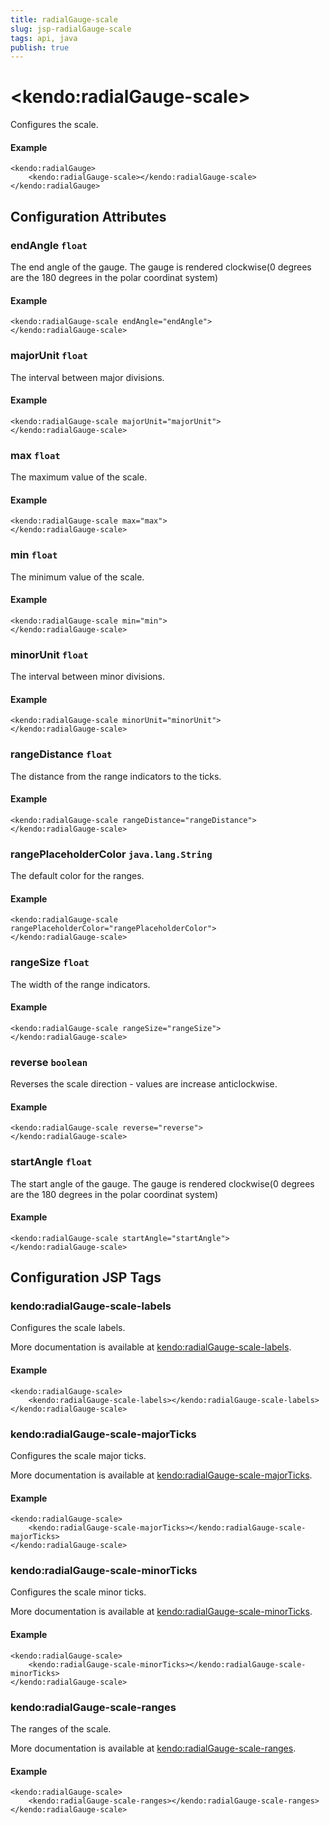 ```yaml
---
title: radialGauge-scale
slug: jsp-radialGauge-scale
tags: api, java
publish: true
---
```


# \<kendo:radialGauge-scale\>

Configures the scale.

#### Example
    <kendo:radialGauge>
        <kendo:radialGauge-scale></kendo:radialGauge-scale>
    </kendo:radialGauge>

## Configuration Attributes

### endAngle `float`

The end angle of the gauge.
The gauge is rendered clockwise(0 degrees are the 180 degrees in the polar coordinat system)

#### Example
    <kendo:radialGauge-scale endAngle="endAngle">
    </kendo:radialGauge-scale>

### majorUnit `float`

The interval between major divisions.

#### Example
    <kendo:radialGauge-scale majorUnit="majorUnit">
    </kendo:radialGauge-scale>

### max `float`

The maximum value of the scale.

#### Example
    <kendo:radialGauge-scale max="max">
    </kendo:radialGauge-scale>

### min `float`

The minimum value of the scale.

#### Example
    <kendo:radialGauge-scale min="min">
    </kendo:radialGauge-scale>

### minorUnit `float`

The interval between minor divisions.

#### Example
    <kendo:radialGauge-scale minorUnit="minorUnit">
    </kendo:radialGauge-scale>

### rangeDistance `float`

The distance from the range indicators to the ticks.

#### Example
    <kendo:radialGauge-scale rangeDistance="rangeDistance">
    </kendo:radialGauge-scale>

### rangePlaceholderColor `java.lang.String`

The default color for the ranges.

#### Example
    <kendo:radialGauge-scale rangePlaceholderColor="rangePlaceholderColor">
    </kendo:radialGauge-scale>

### rangeSize `float`

The width of the range indicators.

#### Example
    <kendo:radialGauge-scale rangeSize="rangeSize">
    </kendo:radialGauge-scale>

### reverse `boolean`

Reverses the scale direction - values are increase anticlockwise.

#### Example
    <kendo:radialGauge-scale reverse="reverse">
    </kendo:radialGauge-scale>

### startAngle `float`

The start angle of the gauge.
The gauge is rendered clockwise(0 degrees are the 180 degrees in the polar coordinat system)

#### Example
    <kendo:radialGauge-scale startAngle="startAngle">
    </kendo:radialGauge-scale>


##  Configuration JSP Tags

### kendo:radialGauge-scale-labels

Configures the scale labels.

More documentation is available at [kendo:radialGauge-scale-labels](radialgauge/scale-labels).

#### Example

    <kendo:radialGauge-scale>
        <kendo:radialGauge-scale-labels></kendo:radialGauge-scale-labels>
    </kendo:radialGauge-scale>

### kendo:radialGauge-scale-majorTicks

Configures the scale major ticks.

More documentation is available at [kendo:radialGauge-scale-majorTicks](radialgauge/scale-majorticks).

#### Example

    <kendo:radialGauge-scale>
        <kendo:radialGauge-scale-majorTicks></kendo:radialGauge-scale-majorTicks>
    </kendo:radialGauge-scale>

### kendo:radialGauge-scale-minorTicks

Configures the scale minor ticks.

More documentation is available at [kendo:radialGauge-scale-minorTicks](radialgauge/scale-minorticks).

#### Example

    <kendo:radialGauge-scale>
        <kendo:radialGauge-scale-minorTicks></kendo:radialGauge-scale-minorTicks>
    </kendo:radialGauge-scale>

### kendo:radialGauge-scale-ranges

The ranges of the scale.

More documentation is available at [kendo:radialGauge-scale-ranges](radialgauge/scale-ranges).

#### Example

    <kendo:radialGauge-scale>
        <kendo:radialGauge-scale-ranges></kendo:radialGauge-scale-ranges>
    </kendo:radialGauge-scale>

 
